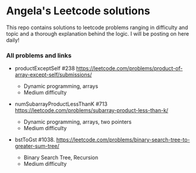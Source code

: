 # Angela's Leetcode solutions

This repo contains solutions to leetcode problems ranging in difficulty and topic and a thorough explanation behind the logic. I will be posting on here daily!

### All problems and links

- productExceptSelf #238 https://leetcode.com/problems/product-of-array-except-self/submissions/
  - Dynamic programming, arrays
  - Medium difficulty
  
- numSubarrayProductLessThanK #713 https://leetcode.com/problems/subarray-product-less-than-k/
  - Dynamic programming, arrays, two pointers
  - Medium difficulty

- bstToGst #1038. https://leetcode.com/problems/binary-search-tree-to-greater-sum-tree/
  - Binary Search Tree, Recursion
  - Medium difficulty
